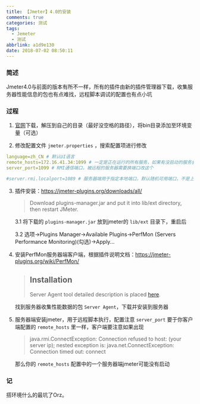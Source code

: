 ```yaml
---
title: 【Jmeter】4.0的安装
comments: true
categories: 测试
tags:
  - Jemeter
  - 测试
abbrlink: a1d9e130
date: 2018-07-02 08:50:11
---
```

### 简述

Jmeter4.0与前面的版本有所不一样，所有的插件由新的插件管理器下载，收集服务器性能信息的包也有点难找，远程脚本调试的配置也有点小坑
<!-- more -->

### 过程

1. [官网](https://jmeter.apache.org/)下载，解压到自己的目录（最好没空格的路径），将bin目录添加至环境变量（可选）

2. 修改配置文件 `jmeter.properties` ，搜索配置项进行修改

```yml
language=zh_CN # 默认UI语言
remote_hosts=172.16.41.34:1099 # 一定是正在运行的所有服务，如果有没启动的服务会报错，坑。
server_port=1099 # RMI通信端口，被远程的服务器需要换端口改这个

#server.rmi.localport=1089 # 服务器端用于指定本地端口，默认随机可用端口，不是上面remote的端口！
```

3. 插件安装：https://jmeter-plugins.org/downloads/all/
    > Download plugins-manager.jar and put it into lib/ext directory, then restart JMeter. 

    3.1 将下载的 `plugins-manager.jar` 放到jmeter的 `lib/ext` 目录下，重启后

    3.2 选项->Plugins Manager->Available Plugins->PerfMon (Servers Performance Monitoring)(勾选)->Apply...


4. 安装PerfMon服务器端客户端，根据插件说明文档：https://jmeter-plugins.org/wiki/PerfMon/

    > ## Installation
    > Server Agent tool detailed description is placed [here](https://github.com/undera/perfmon-agent/blob/master/README.md).

    找到服务器收集性能数据的包 `Server Agent`，下载并安装到服务器

5. 服务器端安装jmeter，用于远程脚本执行，配置注意 `server_port` 要于你客户端配置的 `remote_hosts` 里一样，客户端要注意如果出现
    > java.rmi.ConnectException: Connection refused to host: (your server ip); nested exception is: 
    > java.net.ConnectException: Connection timed out: connect

    那么你的 `remote_hosts` 配置中的一个服务器端jmeter可能没有启动

### 记
搭环境什么的最坑了Orz。